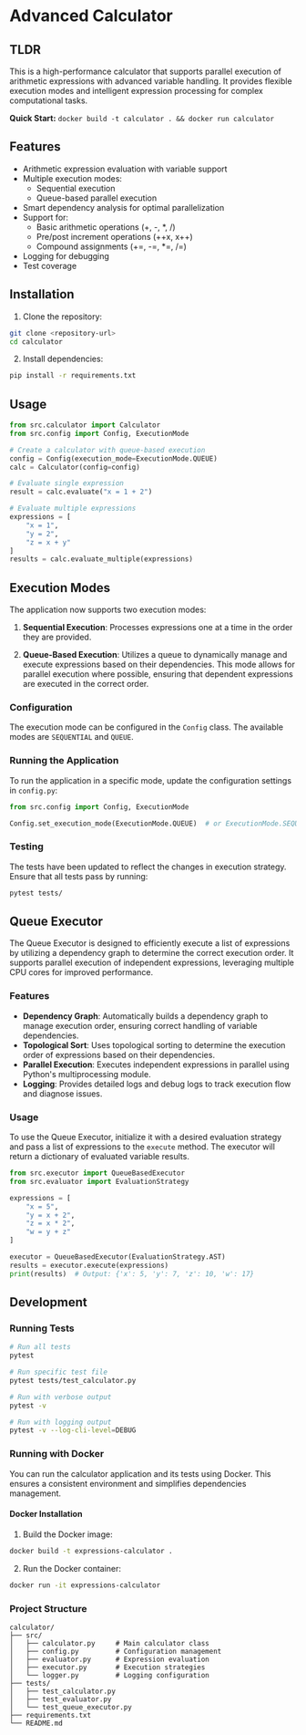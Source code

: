# Advanced Calculator

## TLDR
This is a high-performance calculator that supports parallel execution of arithmetic expressions with advanced variable handling. It provides flexible execution modes and intelligent expression processing for complex computational tasks.

**Quick Start:** `docker build -t calculator . && docker run calculator`

## Features

- Arithmetic expression evaluation with variable support
- Multiple execution modes:
  - Sequential execution
  - Queue-based parallel execution
- Smart dependency analysis for optimal parallelization
- Support for:
  - Basic arithmetic operations (+, -, *, /)
  - Pre/post increment operations (++x, x++)
  - Compound assignments (+=, -=, *=, /=)
- Logging for debugging
- Test coverage

## Installation

1. Clone the repository:
```bash
git clone <repository-url>
cd calculator
```

2. Install dependencies:
```bash
pip install -r requirements.txt
```

## Usage

```python
from src.calculator import Calculator
from src.config import Config, ExecutionMode

# Create a calculator with queue-based execution
config = Config(execution_mode=ExecutionMode.QUEUE)
calc = Calculator(config=config)

# Evaluate single expression
result = calc.evaluate("x = 1 + 2")

# Evaluate multiple expressions
expressions = [
    "x = 1",
    "y = 2",
    "z = x + y"
]
results = calc.evaluate_multiple(expressions)
```

## Execution Modes

The application now supports two execution modes:

1. **Sequential Execution**: Processes expressions one at a time in the order they are provided.

2. **Queue-Based Execution**: Utilizes a queue to dynamically manage and execute expressions based on their dependencies. This mode allows for parallel execution where possible, ensuring that dependent expressions are executed in the correct order.

### Configuration

The execution mode can be configured in the `Config` class. The available modes are `SEQUENTIAL` and `QUEUE`.

### Running the Application

To run the application in a specific mode, update the configuration settings in `config.py`:

```python
from src.config import Config, ExecutionMode

Config.set_execution_mode(ExecutionMode.QUEUE)  # or ExecutionMode.SEQUENTIAL
```

### Testing

The tests have been updated to reflect the changes in execution strategy. Ensure that all tests pass by running:

```bash
pytest tests/
```

## Queue Executor

The Queue Executor is designed to efficiently execute a list of expressions by utilizing a dependency graph to determine the correct execution order. It supports parallel execution of independent expressions, leveraging multiple CPU cores for improved performance.

### Features
- **Dependency Graph**: Automatically builds a dependency graph to manage execution order, ensuring correct handling of variable dependencies.
- **Topological Sort**: Uses topological sorting to determine the execution order of expressions based on their dependencies.
- **Parallel Execution**: Executes independent expressions in parallel using Python's multiprocessing module.
- **Logging**: Provides detailed logs and debug logs to track execution flow and diagnose issues.

### Usage
To use the Queue Executor, initialize it with a desired evaluation strategy and pass a list of expressions to the `execute` method. The executor will return a dictionary of evaluated variable results.

```python
from src.executor import QueueBasedExecutor
from src.evaluator import EvaluationStrategy

expressions = [
    "x = 5",
    "y = x + 2",
    "z = x * 2",
    "w = y + z"
]

executor = QueueBasedExecutor(EvaluationStrategy.AST)
results = executor.execute(expressions)
print(results)  # Output: {'x': 5, 'y': 7, 'z': 10, 'w': 17}
```

## Development

### Running Tests

```bash
# Run all tests
pytest

# Run specific test file
pytest tests/test_calculator.py

# Run with verbose output
pytest -v

# Run with logging output
pytest -v --log-cli-level=DEBUG
```

### Running with Docker

You can run the calculator application and its tests using Docker. This ensures a consistent environment and simplifies dependencies management.

#### Docker Installation

1. Build the Docker image:
```bash
docker build -t expressions-calculator .
```

2. Run the Docker container:
```bash
docker run -it expressions-calculator
```

### Project Structure

```
calculator/
├── src/
│   ├── calculator.py     # Main calculator class
│   ├── config.py         # Configuration management
│   ├── evaluator.py      # Expression evaluation
│   ├── executor.py       # Execution strategies
│   └── logger.py         # Logging configuration
├── tests/
│   ├── test_calculator.py
│   ├── test_evaluator.py
│   └── test_queue_executor.py
├── requirements.txt
└── README.md
